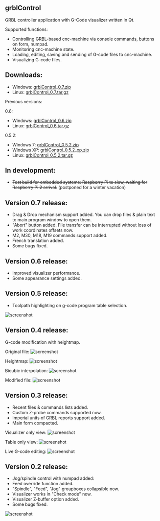 grblControl
-----------
GRBL controller application with G-Code visualizer written in Qt.

Supported functions:
* Controlling GRBL-based cnc-machine via console commands, buttons on form, numpad.
* Monitoring cnc-machine state.
* Loading, editing, saving and sending of G-code files to cnc-machine.
* Visualizing G-code files.

Downloads:
----------
* Windows: [grblControl_0.7.zip](https://github.com/Denvi/grblControl/releases/download/0.7/grblControl_0.7.zip)
* Linux: [grblControl_0.7.tar.gz](https://github.com/Denvi/grblControl/releases/download/0.7/grblControl_0.7.tar.gz)

Previous versions:

0.6:
* Windows: [grblControl_0.6.zip](https://github.com/Denvi/grblControl/releases/download/0.6/grblControl_0.6.zip)
* Linux: [grblControl_0.6.tar.gz](https://github.com/Denvi/grblControl/releases/download/0.6/grblControl_0.6.tar.gz)

0.5.2:
* Windows 7: [grblControl_0.5.2.zip](https://github.com/Denvi/grblControl/releases/download/0.5.2/grblControl_0.5.2.zip)
* Windows XP: [grblControl_0.5.2_xp.zip](https://github.com/Denvi/grblControl/releases/download/0.5.2/grblControl_0.5.2_xp.zip)
* Linux: [grblControl_0.5.2.tar.gz](https://github.com/Denvi/grblControl/releases/download/0.5.2/grblControl_0.5.2.tar.gz)

In development:
--------------
* ~~Test build for embedded systems: Raspberry Pi to slow, waiting for Raspberry Pi 2 arrival.~~ (postponed for a winter vacation)

Version 0.7 release:
--------------------
* Drag & Drop mechanism support added. You can drop files & plain text to main program window to open them.
* "Abort" button added. File transfer can be interrupted without loss of work coordinates offsets now.
* M2, M30, M18, M19 commands support added.
* French translation added.
* Some bugs fixed.

Version 0.6 release:
--------------------
* Improved visualizer performance.
* Some appearance settings added.

Version 0.5 release:
--------------------
* Toolpath highlighting on g-code program table selection.

![screenshot](/screenshots/screenshot_toolpath_highlighting.png)

Version 0.4 release:
--------------------
G-code modification with heightmap.

Original file:
![screenshot](/screenshots/screenshot_heightmap_original.png)

Heightmap:
![screenshot](/screenshots/screenshot_heightmap_heightmap.png)

Bicubic interpolation:
![screenshot](/screenshots/screenshot_heightmap_heightmap_interpolation.png)

Modified file:
![screenshot](/screenshots/screenshot_heightmap_modified.png)

Version 0.3 release:
--------------------
* Recent files & commands lists added.
* Custom Z-probe commands supported now.
* Imperial units of GRBL reports support added.
* Main form compacted.

Visualizer only view:
![screenshot](/screenshots/screenshot_compact_visualizer.png)

Table only view:
![screenshot](/screenshots/screenshot_compact_table.png)

Live G-code editing:
![screenshot](/screenshots/screenshot_live_edit.png)

Version 0.2 release:
--------------------
* Jog/spindle control with numpad added:
* Feed override function added.
* "Spindle", "Feed", "Jog" groupboxes collapsible now.
* Visualizer works in "Check mode" now.
* Visualizer Z-buffer option added.
* Some bugs fixed.

![screenshot](/screenshots/screenshot.png)
